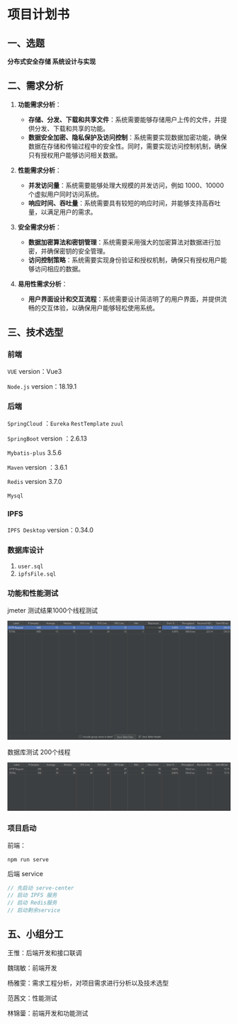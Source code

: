 



# 项目计划书

## 一、选题

**分布式安全存储 系统设计与实现**

## 二、需求分析

1. **功能需求分析**：
   - **存储、分发、下载和共享文件**：系统需要能够存储用户上传的文件，并提供分发、下载和共享的功能。
   - **数据安全加密、隐私保护及访问控制**：系统需要实现数据加密功能，确保数据在存储和传输过程中的安全性。同时，需要实现访问控制机制，确保只有授权用户能够访问相关数据。
2. **性能需求分析**：
   - **并发访问量**：系统需要能够处理大规模的并发访问，例如 1000、10000 个虚拟用户同时访问系统。
   - **响应时间、吞吐量**：系统需要具有较短的响应时间，并能够支持高吞吐量，以满足用户的需求。
3. **安全需求分析**：
   - **数据加密算法和密钥管理**：系统需要采用强大的加密算法对数据进行加密，并确保密钥的安全管理。
   - **访问控制策略**：系统需要实现身份验证和授权机制，确保只有授权用户能够访问相应的数据。

4. **易用性需求分析**：
   - **用户界面设计和交互流程**：系统需要设计简洁明了的用户界面，并提供流畅的交互体验，以确保用户能够轻松使用系统。

## 三、技术选型

### 前端

`VUE`  version：Vue3

`Node.js` version：18.19.1

### 后端

`SpringCloud` ：`Eureka` `RestTemplate` `zuul` 

`SpringBoot` version ：2.6.13

`Mybatis-plus`  3.5.6

`Maven` version ：3.6.1

`Redis` version 3.7.0

`Mysql`

### IPFS

`IPFS Desktop` version：0.34.0

### 数据库设计
1. `user.sql`
2. `ipfsFile.sql`

### 功能和性能测试

jmeter 测试结果1000个线程测试

![1714832640770](assets/1714832640770.png)

数据库测试 200个线程

![1714836775929](assets/1714836775929.png)

### 项目启动
前端：
```command
npm run serve
```
后端 service
```java
// 先启动 serve-center
// 启动 IPFS 服务
// 启动 Redis服务
// 启动剩余service
```

## 五、小组分工

   王惟：后端开发和接口联调

   魏瑞敏：前端开发

   杨雅雯：需求工程分析，对项目需求进行分析以及技术选型

   范茜文：性能测试

   林锦蓥：前端开发和功能测试
